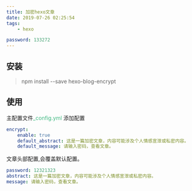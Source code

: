 ```yaml
---
title: 加密hexo文章
date: 2019-07-26 02:25:54
tags:
	- hexo

password: 133272
---
```


## 安装

> npm install --save hexo-blog-encrypt

## 使用

主配置文件<span style="color:#42b983;font-weight：600">_config.yml</span> 添加配置
```yaml
encrypt:
    enable: true
    default_abstract: 这是一篇加密文章，内容可能涉及个人情感宣泄或私密内容。
    default_message: 请输入密码，查看文章。
```

文章头部配置,会覆盖默认配置。

```yaml
password: 12321323
abstract: 这是一篇加密文章，内容可能涉及个人情感宣泄或私密内容。
message: 请输入密码，查看文章。
```

